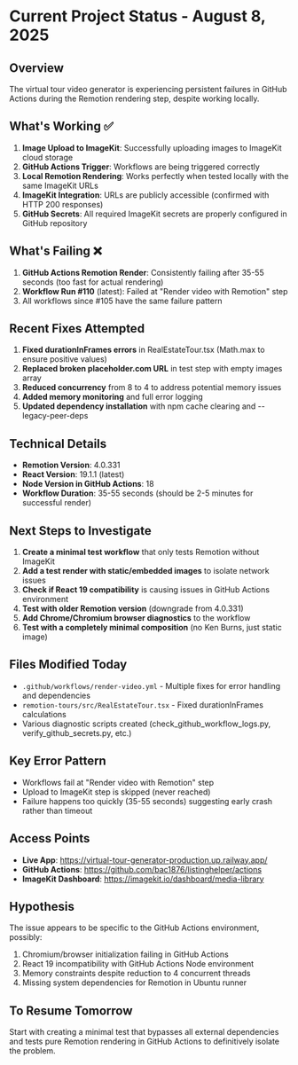 # Current Project Status - August 8, 2025

## Overview
The virtual tour video generator is experiencing persistent failures in GitHub Actions during the Remotion rendering step, despite working locally.

## What's Working ✅
1. **Image Upload to ImageKit**: Successfully uploading images to ImageKit cloud storage
2. **GitHub Actions Trigger**: Workflows are being triggered correctly
3. **Local Remotion Rendering**: Works perfectly when tested locally with the same ImageKit URLs
4. **ImageKit Integration**: URLs are publicly accessible (confirmed with HTTP 200 responses)
5. **GitHub Secrets**: All required ImageKit secrets are properly configured in GitHub repository

## What's Failing ❌
1. **GitHub Actions Remotion Render**: Consistently failing after 35-55 seconds (too fast for actual rendering)
2. **Workflow Run #110** (latest): Failed at "Render video with Remotion" step
3. All workflows since #105 have the same failure pattern

## Recent Fixes Attempted
1. **Fixed durationInFrames errors** in RealEstateTour.tsx (Math.max to ensure positive values)
2. **Replaced broken placeholder.com URL** in test step with empty images array
3. **Reduced concurrency** from 8 to 4 to address potential memory issues
4. **Added memory monitoring** and full error logging
5. **Updated dependency installation** with npm cache clearing and --legacy-peer-deps

## Technical Details
- **Remotion Version**: 4.0.331
- **React Version**: 19.1.1 (latest)
- **Node Version in GitHub Actions**: 18
- **Workflow Duration**: 35-55 seconds (should be 2-5 minutes for successful render)

## Next Steps to Investigate
1. **Create a minimal test workflow** that only tests Remotion without ImageKit
2. **Add a test render with static/embedded images** to isolate network issues
3. **Check if React 19 compatibility** is causing issues in GitHub Actions environment
4. **Test with older Remotion version** (downgrade from 4.0.331)
5. **Add Chrome/Chromium browser diagnostics** to the workflow
6. **Test with a completely minimal composition** (no Ken Burns, just static image)

## Files Modified Today
- `.github/workflows/render-video.yml` - Multiple fixes for error handling and dependencies
- `remotion-tours/src/RealEstateTour.tsx` - Fixed durationInFrames calculations
- Various diagnostic scripts created (check_github_workflow_logs.py, verify_github_secrets.py, etc.)

## Key Error Pattern
- Workflows fail at "Render video with Remotion" step
- Upload to ImageKit step is skipped (never reached)
- Failure happens too quickly (35-55 seconds) suggesting early crash rather than timeout

## Access Points
- **Live App**: https://virtual-tour-generator-production.up.railway.app/
- **GitHub Actions**: https://github.com/bac1876/listinghelper/actions
- **ImageKit Dashboard**: https://imagekit.io/dashboard/media-library

## Hypothesis
The issue appears to be specific to the GitHub Actions environment, possibly:
1. Chromium/browser initialization failing in GitHub Actions
2. React 19 incompatibility with GitHub Actions Node environment
3. Memory constraints despite reduction to 4 concurrent threads
4. Missing system dependencies for Remotion in Ubuntu runner

## To Resume Tomorrow
Start with creating a minimal test that bypasses all external dependencies and tests pure Remotion rendering in GitHub Actions to definitively isolate the problem.